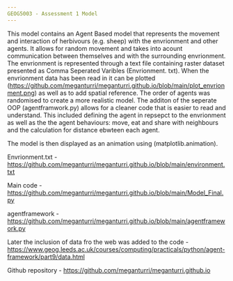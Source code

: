 ```yaml
---
GEOG5003 - Assessment 1 Model
---
```



This model contains an Agent Based model that represents the movement and interaction of herbivours (e.g. sheep) with the envrionment and other agents. 
It allows for random movement and takes into acount communication between themselves and with the surrounding envrionment.
The envrionment is represented through a text file containing  raster dataset presented as Comma Seperated Varibles (Envrionment. txt).
When the envrionment data has been read in it can be plotted (https://github.com/meganturri/meganturri.github.io/blob/main/plot_envrionment.png) as well as to add spatial reference.
The order of agents was randomised to create a more realistic model. 
The additon of the seperate OOP (agentframwork.py) allows for a cleaner code that is easier to read and understand. This included defining the agent in repsepct to the envrionment as well as the the agent behaviours: move, eat and share with neighbours and the calculation for distance ebwteen each agent.


The model is then displayed as an animation using (matplotlib.animation).


Envrionment.txt - https://github.com/meganturri/meganturri.github.io/blob/main/environment.txt


Main code - https://github.com/meganturri/meganturri.github.io/blob/main/Model_Final.py


agentframework - https://github.com/meganturri/meganturri.github.io/blob/main/agentframework.py


Later the inclusion of data fro the web was added to the code - https://www.geog.leeds.ac.uk/courses/computing/practicals/python/agent-framework/part9/data.html


Github repository - https://github.com/meganturri/meganturri.github.io
